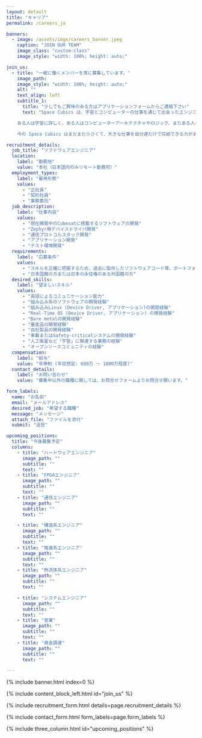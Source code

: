 ```yaml
---
layout: default
title: "キャリア"
permalink: /careers_ja

banners:
  - image: /assets/imgs/careers_banner.jpeg
    caption: "JOIN OUR TEAM"
    image_class: "custom-class"
    image_style: "width: 100%; height: auto;"

join_us:
  - title: "一緒に働くメンバーを常に募集しています。"
    image_path: 
    image_style: "width: 100%; height: auto;"
    alt: ""
    text_align: left
    subtitle_1: 
      title: "少しでもご興味のある方はアプリケーションフォームからご連絡下さい"
      text: "Space Cubics は、宇宙とコンピューターの仕事を通じて出会ったエンジニア達が作った会社です。エンジニアリングを心から楽しみ、より過酷で極限の環境である宇宙でも使えるコンピュータを設計、開発しています。

    ある人は宇宙に詳しく、ある人はコンピューターアーキテクチャやロジック、またある人はソフトウェア開発が得意だったりと、自分の領域には絶対の自信がある人達です。しかし、どうしても1人では達成できない問題が山程あり、その問題に取り組むために、信頼できる仲間と一緒に問題解決に日々取り組んでいます。そこには、だれが偉くてだれが部下だという気持ちは無く、唯一無二の仲間達がいるからこそ、達成しえる、日々研鑽できるという思いだけがあります。

    今の Space Cubics はまだまだ小さくて、大きな仕事を自分達だけで完結できる力がありません。コンピューター、通信、推進、構造、熱流体、システムエンジニアリングなど、宇宙機を設計、製造、販売する事に興味がある人、地上で動くコンピューターなど普通すぎてツマラナク感じている人や、色々な理由で思い通りのモノが作ることが出来ていない人は、ご連絡ください。他人の仕事にケチばかり付けて代替案を提案できない人、他人を貶める人は、たとえ優秀でもご遠慮ください。"

recruitment_details: 
  job_title: "ソフトウェアエンジニア"
  location: 
    label: "勤務地"
    value: "本社（日本国内のみリモート勤務可）"
  employment_types:
    label: "雇用形態"
    values: 
      - "正社員"
      - "契約社員"
      - "業務委託"
  job_description: 
    label: "仕事内容"
    values: 
      - "現在開発中のCubesatに搭載するソフトウェアの開発"
      - "Zephyr用デバイスドライバ開発"
      - "通信プロトコルスタック開発"
      - "アプリケーション開発"
      - "テスト環境開発"
  requirements: 
    label: "応募条件"
    values: 
      - "スキルを正確に把握するため、過去に製作したソフトウェアコード等、ポートフォリオを送付願います。 GitHubアカウント名など、公開しているソフトウェアのアカウントでも構いません。"
      - "日本国籍の方または日本の永住権のある外国籍の方"
  desired_skills: 
    label: "望ましいスキル"
    values: 
      - "英語によるコミュニケーション能力"
      - "組み込み系のソフトウェアの開発経験"
      - "組み込みLinux (Device Driver, アプリケーション)の開発経験"
      - "Real-Time OS (Device Driver, アプリケーション) の開発経験"
      - "Bare metalの開発経験"
      - "量産品の開発経験"
      - "自社製品の開発経験"
      - "車載またはSafety-criticalシステムの開発経験"
      - "人工衛星など「宇宙」に関連する業務の経験"
      - "オープンソースコミュニティの経験"
  compensation: 
    label: "給与"
    value: "年俸制 (年収想定: 600万 〜 1000万程度)"
  contact_details: 
    label: "お問い合わせ"
    value: "募集中以外の職種に関しては、お問合せフォームよりお問合せ願います。"

form_labels:
  name: "お名前"
  email: "メールアドレス"
  desired_job: "希望する職種"
  message: "メッセージ"
  attach_file: "ファイルを添付"
  submit: "送信"

upcoming_positions:
  title: "今後募集予定"
  columns:
    - title: "ハードウェアエンジニア"
      image_path: ""
      subtitle: ""
      text: ""
    - title: "FPGAエンジニア"
      image_path: ""
      subtitle: ""
      text: ""
    - title: "通信エンジニア"
      image_path: ""
      subtitle: ""
      text: ""

    - title: "構造系エンジニア"
      image_path: ""
      subtitle: ""
      text: ""
    - title: "推進系エンジニア"
      image_path: ""
      subtitle: ""
      text: ""
    - title: "熱流体系エンジニア"
      image_path: ""
      subtitle: ""
      text: ""

    - title: "システムエンジニア"
      image_path: ""
      subtitle: ""
      text: ""
    - title: "営業"
      image_path: ""
      subtitle: ""
      text: ""
    - title: "資金調達"
      image_path: ""
      subtitle: ""
      text: ""

---
```


{% include banner.html index=0 %}

{% include content_block_left.html id="join_us" %}

{% include recruitment_form.html details=page.recruitment_details %}

{% include contact_form.html form_labels=page.form_labels %}

{% include three_column.html id="upcoming_positions" %}